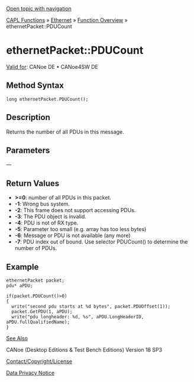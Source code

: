 [Open topic with navigation](../../../../../CANoeDEFamily.htm#Topics/CAPLFunctions/IP/Methods/CAPLfunctionPDUCount.md)

[CAPL Functions](../../CAPLfunctions.md) » [Ethernet](../CAPLEthernetStartPage.md) » [Function Overview](../CAPLfunctionsIPOverview.md) » ethernetPacket::PDUCount

# ethernetPacket::PDUCount

[Valid for](../../../Shared/FeatureAvailability.md): CANoe DE • CANoe4SW DE

## Method Syntax

`long ethernetPacket.PDUCount();`

## Description

Returns the number of all PDUs in this message.

## Parameters

—

## Return Values

- **>=0**: number of all PDUs in this packet.
- **-1**: Wrong bus system.
- **-2**: This frame does not support accessing PDUs.
- **-3**: The PDU object is invalid.
- **-4**: PDU is not of RX type.
- **-5**: Parameter too small (e.g. array has too less bytes)
- **-6**: Message or PDU is not available (any more)
- **-7**: PDU index out of bound. Use selector PDUCount() to determine the number of PDUs.

## Example

```plaintext
ethernetPacket packet;
pdu* aPDU;

if(packet.PDUCount()>0)
{
  write("second pdu starts at %d bytes", packet.PDUOffset(1));
  packet.GetPDU(1, aPDU);
  write("pdu longheader: %d, %s", aPDU.LongHeaderID, aPDU.fullQualifiedName);
}
```

[See Also](javascript:void(0);)

CANoe (Desktop Editions & Test Bench Editions) Version 18 SP3

[Contact/Copyright/License](../../../Shared/ContactCopyrightLicense.md)

[Data Privacy Notice](https://www.vector.com/int/en/company/get-info/privacy-policy/)
